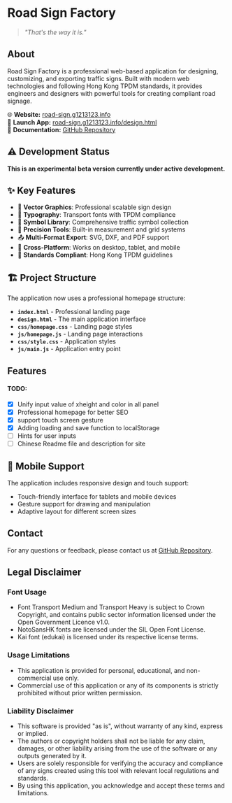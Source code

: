 # Road Sign Factory
 > *"That's the way it is."*
 
## About

Road Sign Factory is a professional web-based application for designing, customizing, and exporting traffic signs. Built with modern web technologies and following Hong Kong TPDM standards, it provides engineers and designers with powerful tools for creating compliant road signage.

🌐 **Website:** [road-sign.g1213123.info](http://road-sign.g1213123.info/)  
🚀 **Launch App:** [road-sign.g1213123.info/design.html](http://road-sign.g1213123.info/design.html)  
📖 **Documentation:** [GitHub Repository](https://github.com/G1213123/TrafficSign)

## ⚠️ Development Status

**This is an experimental beta version currently under active development.**

## ✨ Key Features

- 🎨 **Vector Graphics**: Professional scalable sign design
- 📝 **Typography**: Transport fonts with TPDM compliance
- 🔧 **Symbol Library**: Comprehensive traffic symbol collection
- 📐 **Precision Tools**: Built-in measurement and grid systems
- 📤 **Multi-Format Export**: SVG, DXF, and PDF support
- 📱 **Cross-Platform**: Works on desktop, tablet, and mobile
- 🎯 **Standards Compliant**: Hong Kong TPDM guidelines

## 🏗️ Project Structure

The application now uses a professional homepage structure:

- **`index.html`** - Professional landing page
- **`design.html`** - The main application interface
- **`css/homepage.css`** - Landing page styles
- **`js/homepage.js`** - Landing page interactions
- **`css/style.css`** - Application styles
- **`js/main.js`** - Application entry point


## Features

 #### TODO: 
- [x] Unify input value of xheight and color in all panel
- [x] Professional homepage for better SEO
- [x] support touch screen gesture
- [x] Adding loading and save function to localStorage
- [ ] Hints for user inputs
- [ ] Chinese Readme file and description for site

## 📱 Mobile Support

The application includes responsive design and touch support:
- Touch-friendly interface for tablets and mobile devices
- Gesture support for drawing and manipulation
- Adaptive layout for different screen sizes

## Contact

For any questions or feedback, please contact us at [GitHub Repository](https://github.com/G1213123/TrafficSign/tree/master).

## Legal Disclaimer

### Font Usage
- Font Transport Medium and Transport Heavy is subject to Crown Copyright, and contains public sector information licensed under the Open Government Licence v1.0.
- NotoSansHK fonts are licensed under the SIL Open Font License.
- Kai font (edukai) is licensed under its respective license terms.

### Usage Limitations
- This application is provided for personal, educational, and non-commercial use only.
- Commercial use of this application or any of its components is strictly prohibited without prior written permission.

### Liability Disclaimer
- This software is provided "as is", without warranty of any kind, express or implied.
- The authors or copyright holders shall not be liable for any claim, damages, or other liability arising from the use of the software or any outputs generated by it.
- Users are solely responsible for verifying the accuracy and compliance of any signs created using this tool with relevant local regulations and standards.
- By using this application, you acknowledge and accept these terms and limitations.
